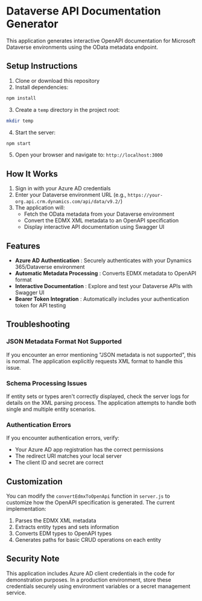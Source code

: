 # Dataverse API Documentation Generator

This application generates interactive OpenAPI documentation for Microsoft Dataverse environments using the OData metadata endpoint.

## Setup Instructions

1. Clone or download this repository
2. Install dependencies:

```bash
npm install
```

3. Create a `temp` directory in the project root:

```bash
mkdir temp
```

4. Start the server:

```bash
npm start
```

5. Open your browser and navigate to: `http://localhost:3000`

## How It Works

1. Sign in with your Azure AD credentials
2. Enter your Dataverse environment URL (e.g., `https://your-org.api.crm.dynamics.com/api/data/v9.2/`)
3. The application will:
   * Fetch the OData metadata from your Dataverse environment
   * Convert the EDMX XML metadata to an OpenAPI specification
   * Display interactive API documentation using Swagger UI

## Features

* **Azure AD Authentication** : Securely authenticates with your Dynamics 365/Dataverse environment
* **Automatic Metadata Processing** : Converts EDMX metadata to OpenAPI format
* **Interactive Documentation** : Explore and test your Dataverse APIs with Swagger UI
* **Bearer Token Integration** : Automatically includes your authentication token for API testing

## Troubleshooting

### JSON Metadata Format Not Supported

If you encounter an error mentioning "JSON metadata is not supported", this is normal. The application explicitly requests XML format to handle this issue.

### Schema Processing Issues

If entity sets or types aren't correctly displayed, check the server logs for details on the XML parsing process. The application attempts to handle both single and multiple entity scenarios.

### Authentication Errors

If you encounter authentication errors, verify:

* Your Azure AD app registration has the correct permissions
* The redirect URI matches your local server
* The client ID and secret are correct

## Customization

You can modify the `convertEdmxToOpenApi` function in `server.js` to customize how the OpenAPI specification is generated. The current implementation:

1. Parses the EDMX XML metadata
2. Extracts entity types and sets information
3. Converts EDM types to OpenAPI types
4. Generates paths for basic CRUD operations on each entity

## Security Note

This application includes Azure AD client credentials in the code for demonstration purposes. In a production environment, store these credentials securely using environment variables or a secret management service.
